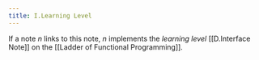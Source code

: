 ```yaml
---
title: I.Learning Level
---
```


If a note $n$ links to this note, $n$ implements the *learning level* [[D.Interface Note]] on the [[Ladder of Functional Programming]].